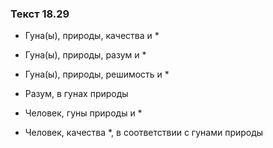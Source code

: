 ### Текст 18.29

- Гуна(ы), природы, качества и *

- Гуна(ы), природы, разум и *

- Гуна(ы), природы, решимость и *

- Разум, в гунах природы

- Человек, гуны природы и *

- Человек, качества *, в соответствии с гунами природы
	
